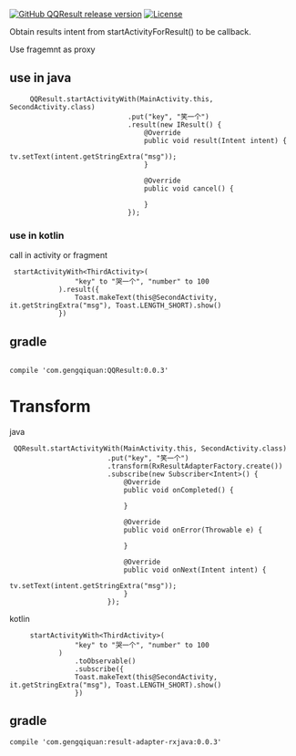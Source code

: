 [![GitHub QQResult release version](https://img.shields.io/github/release/gengqiquan/QQResult/all.svg?label=QQResult&maxAge=600)](https://github.com/gengqiquan/QQResult/releases) 
[![License](https://img.shields.io/github/license/gengqiquan/QQResult.svg?label=License&maxAge=2592000)](https://github.com/gengqiquan/QQResult/blob/master/LICENSE)

 Obtain results intent from startActivityForResult() to be callback.
 
 Use fragemnt as proxy

## use in java 
```
     QQResult.startActivityWith(MainActivity.this, SecondActivity.class)
                             .put("key", "笑一个")
                             .result(new IResult() {
                                 @Override
                                 public void result(Intent intent) {
                                     tv.setText(intent.getStringExtra("msg"));
                                 }

                                 @Override
                                 public void cancel() {

                                 }
                             });
```

### use in kotlin
call in activity or fragment
```
 startActivityWith<ThirdActivity>(
                "key" to "哭一个", "number" to 100
            ).result({
                Toast.makeText(this@SecondActivity, it.getStringExtra("msg"), Toast.LENGTH_SHORT).show()
            })
```

## gradle
```

compile 'com.gengqiquan:QQResult:0.0.3'

```

# Transform
java
```
 QQResult.startActivityWith(MainActivity.this, SecondActivity.class)
                        .put("key", "笑一个")
                        .transform(RxResultAdapterFactory.create())
                        .subscribe(new Subscriber<Intent>() {
                            @Override
                            public void onCompleted() {

                            }

                            @Override
                            public void onError(Throwable e) {

                            }

                            @Override
                            public void onNext(Intent intent) {
                                tv.setText(intent.getStringExtra("msg"));
                            }
                        });
```
kotlin
```
     startActivityWith<ThirdActivity>(
                "key" to "哭一个", "number" to 100
            )
                .toObservable()
                .subscribe({
                Toast.makeText(this@SecondActivity, it.getStringExtra("msg"), Toast.LENGTH_SHORT).show()
                })

```
## gradle
```
compile 'com.gengqiquan:result-adapter-rxjava:0.0.3'
```
